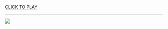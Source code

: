
<a href="https://premium76.site?title=board_game_snakes_and_ladders&ref=12M">CLICK TO PLAY</a></h3>
<hr>

<a href="https://premium76.site?title=board_game_snakes_and_ladders&ref=12M"><img src="https://clearcache.store/games.png"></a>



